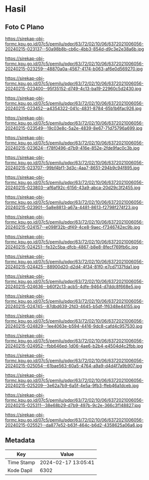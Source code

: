 # Hasil

## Foto C Plano

https://sirekap-obj-formc.kpu.go.id/07c5/pemilu/pdpr/63/72/02/10/06/6372021006056-20240215-023137--50a98b8b-cb6c-4bb3-854d-d9c3e2e38a6b.jpg

https://sirekap-obj-formc.kpu.go.id/07c5/pemilu/pdpr/63/72/02/10/06/6372021006056-20240215-023259--48870a0a-4567-4174-b063-af6e0d569270.jpg

https://sirekap-obj-formc.kpu.go.id/07c5/pemilu/pdpr/63/72/02/10/06/6372021006056-20240215-023400--95f35152-d749-4c13-ba19-22960c5d2430.jpg

https://sirekap-obj-formc.kpu.go.id/07c5/pemilu/pdpr/63/72/02/10/06/6372021006056-20240215-023452--a4354322-041c-4831-8784-65b1b6fac926.jpg

https://sirekap-obj-formc.kpu.go.id/07c5/pemilu/pdpr/63/72/02/10/06/6372021006056-20240215-023549--19c03e8c-5a2e-4839-8e67-71d75796a699.jpg

https://sirekap-obj-formc.kpu.go.id/07c5/pemilu/pdpr/63/72/02/10/06/6372021006056-20240215-023624--f78f0496-d7b9-416e-852e-2fde9fac0c3b.jpg

https://sirekap-obj-formc.kpu.go.id/07c5/pemilu/pdpr/63/72/02/10/06/6372021006056-20240215-023707--99bf4bf1-3d3c-4aa7-8651-294b9c94f895.jpg

https://sirekap-obj-formc.kpu.go.id/07c5/pemilu/pdpr/63/72/02/10/06/6372021006056-20240215-023803--af6af92c-6156-43a9-abca-20d29c3f2455.jpg

https://sirekap-obj-formc.kpu.go.id/07c5/pemilu/pdpr/63/72/02/10/06/6372021006056-20240215-023901--5a8e8813-a67a-4481-8613-f2798f274f23.jpg

https://sirekap-obj-formc.kpu.go.id/07c5/pemilu/pdpr/63/72/02/10/06/6372021006056-20240215-024157--e098f32b-df49-4ce8-9aec-f7346742ec9b.jpg

https://sirekap-obj-formc.kpu.go.id/07c5/pemilu/pdpr/63/72/02/10/06/6372021006056-20240215-024251--fe32c5ba-dfcb-4867-b8e8-8fecf769fb6c.jpg

https://sirekap-obj-formc.kpu.go.id/07c5/pemilu/pdpr/63/72/02/10/06/6372021006056-20240215-024425--88900d20-d2d4-4f34-81f0-e7cd7137fda1.jpg

https://sirekap-obj-formc.kpu.go.id/07c5/pemilu/pdpr/63/72/02/10/06/6372021006056-20240215-024636--b60f2c13-acb5-4dfe-9464-d7ddc8f668e5.jpg

https://sirekap-obj-formc.kpu.go.id/07c5/pemilu/pdpr/63/72/02/10/06/6372021006056-20240215-024745--87dbd639-2fd3-4645-b5df-1f6348e44155.jpg

https://sirekap-obj-formc.kpu.go.id/07c5/pemilu/pdpr/63/72/02/10/06/6372021006056-20240215-024829--1ee4063e-b594-4416-9dc8-cafd4c957530.jpg

https://sirekap-obj-formc.kpu.go.id/07c5/pemilu/pdpr/63/72/02/10/06/6372021006056-20240215-024952--fbb646ed-1d06-4ae6-b2b4-e4504d4c2fbb.jpg

https://sirekap-obj-formc.kpu.go.id/07c5/pemilu/pdpr/63/72/02/10/06/6372021006056-20240215-025054--61bae563-60a5-4764-a9a9-d4d4f7a9b907.jpg

https://sirekap-obj-formc.kpu.go.id/07c5/pemilu/pdpr/63/72/02/10/06/6372021006056-20240215-025209--3e62a7b9-6a5f-4e5a-9fb3-ffeb46a1dceb.jpg

https://sirekap-obj-formc.kpu.go.id/07c5/pemilu/pdpr/63/72/02/10/06/6372021006056-20240215-025311--38e68b29-d7b9-497b-9c2e-366c3f148827.jpg

https://sirekap-obj-formc.kpu.go.id/07c5/pemilu/pdpr/63/72/02/10/06/6372021006056-20240215-025521--da877e52-b63f-464c-b6d2-4358625a06a6.jpg


## Metadata

| Key        | Value               |
| ---------- | ------------------- |
| Time Stamp | 2024-02-17 13:05:41 |
| Kode Dapil | 6302                |



